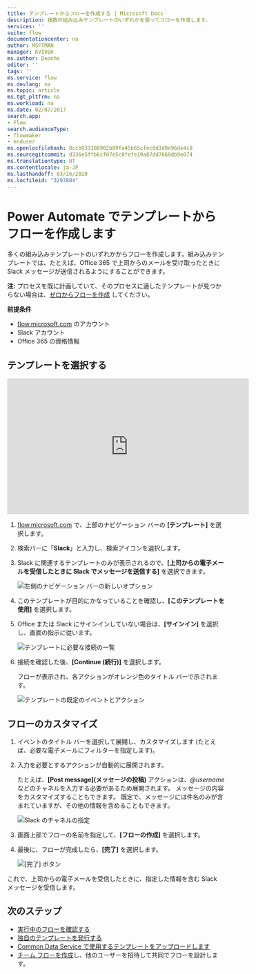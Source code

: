 ```yaml
---
title: テンプレートからフローを作成する | Microsoft Docs
description: 複数の組み込みテンプレートのいずれかを使ってフローを作成します。
services: ''
suite: flow
documentationcenter: na
author: MSFTMAN
manager: KVIVEK
ms.author: Deonhe
editor: ''
tags: ''
ms.service: flow
ms.devlang: na
ms.topic: article
ms.tgt_pltfrm: na
ms.workload: na
ms.date: 02/07/2017
search.app:
- Flow
search.audienceType:
- flowmaker
- enduser
ms.openlocfilehash: 8ccb933188902b89fa45b65cfec0d3d0e96de4c8
ms.sourcegitcommit: d336e5ffb6cf07e5c8fefe19a87dd7668db9e074
ms.translationtype: HT
ms.contentlocale: ja-JP
ms.lasthandoff: 03/26/2020
ms.locfileid: "3297804"
---
```

# <a name="create-a-flow-from-a-template-in-power-automate"></a>Power Automate でテンプレートからフローを作成します

多くの組み込みテンプレートのいずれかからフローを作成します。組み込みテンプレートでは、たとえば、Office 365 で上司からのメールを受け取ったときに Slack メッセージが送信されるようにすることができます。

**注:** プロセスを既に計画していて、そのプロセスに適したテンプレートが見つからない場合は、[ゼロからフローを作成](get-started-logic-flow.md) してください。

**前提条件**

* [flow.microsoft.com](https://flow.microsoft.com) のアカウント
* Slack アカウント
* Office 365 の資格情報

## <a name="choose-a-template"></a>テンプレートを選択する
<iframe width="560" height="315" src="https://www.youtube.com/embed/ZJK8cYdjAic?list=PL8nfc9haGeb55I9wL9QnWyHp3ctU2_ThF" frameborder="0" allowfullscreen></iframe>

1. [flow.microsoft.com](https://flow.microsoft.com) で、上部のナビゲーション バーの **[テンプレート]** を選択します。
2. 検索バーに「**Slack**」と入力し、検索アイコンを選択します。
3. Slack に関連するテンプレートのみが表示されるので、**[上司からの電子メールを受信したときに Slack でメッセージを送信する]** を選択できます。
   
    ![左側のナビゲーション バーの新しいオプション](./media/get-started-logic-template/select-template.png)
4. このテンプレートが目的にかなっていることを確認し、**[このテンプレートを使用]** を選択します。
5. Office または Slack にサインインしていない場合は、**[サインイン]** を選択し、画面の指示に従います。
   
    ![テンプレートに必要な接続の一覧](./media/get-started-logic-template/confirm-connections.png)
6. 接続を確認した後、**[Continue (続行)]** を選択します。
   
    フローが表示され、各アクションがオレンジ色のタイトル バーで示されます。
   
    ![テンプレートの既定のイベントとアクション](./media/get-started-logic-template/template-default.png)

## <a name="customize-your-flow"></a>フローのカスタマイズ
1. イベントのタイトル バーを選択して展開し、カスタマイズします (たとえば、必要な電子メールにフィルターを指定します)。
2. 入力を必要とするアクションが自動的に展開されます。
   
    たとえば、**[Post message]\(メッセージの投稿\)** アクションは、*\@username* などのチャネルを入力する必要があるため展開されます。 メッセージの内容をカスタマイズすることもできます。 既定で、メッセージには件名のみが含まれていますが、その他の情報を含めることもできます。
   
    ![Slack のチャネルの指定](./media/get-started-logic-template/specify-keyword.png)
3. 画面上部でフローの名前を指定して、**[フローの作成]** を選択します。
4. 最後に、フローが完成したら、**[完了]** を選択します。
   
    ![[完了] ボタン](./media/get-started-logic-template/done.png)

これで、上司からの電子メールを受信したときに、指定した情報を含む Slack メッセージを受信します。

## <a name="next-steps"></a>次のステップ
* [実行中のフローを確認する](see-a-flow-run.md)
* [独自のテンプレートを発行する](publish-a-template.md)
* [Common Data Service で使用するテンプレートをアップロードします](common-data-model-intro.md)
* [チーム フローを作成](create-team-flows.md)し、他のユーザーを招待して共同でフローを設計します。

